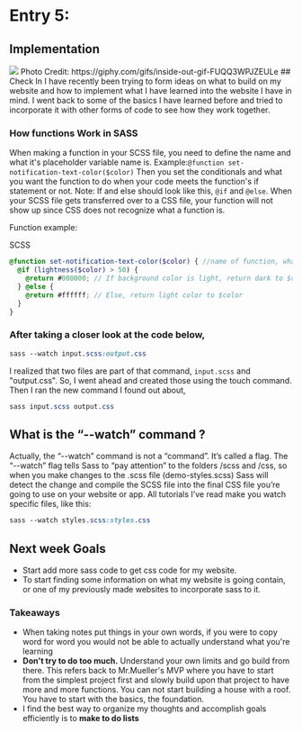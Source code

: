 # Entry 5:
## Implementation
<img src = "https://media.giphy.com/media/FUQQ3WPJZEULe/giphy.gif"/>
Photo Credit: https://giphy.com/gifs/inside-out-gif-FUQQ3WPJZEULe
## Check In 
I have recently been trying to form ideas on what to build on my website and how to implement what I have learned into the website I have in mind.
I went back to some of the basics I have learned before and tried to incorporate it with other forms of code to see how they work together.

### How functions Work in SASS

When making a function in your SCSS file, you need to define the name and what it's placeholder variable name is. Example:`@function set-notification-text-color($color)` 
Then you set the conditionals and what you want the function to do when your code meets the function's if statement or not. Note: If and else should look like this, `@if` and `@else`.
When your SCSS file gets transferred over to a CSS file, your function will not show up since CSS does not recognize what a function is.

Function example:

SCSS
``` SCSS
@function set-notification-text-color($color) { //name of function, what variable it grabs, $color = placeholder name
  @if (lightness($color) > 50) {
    @return #000000; // If background color is light, return dark to $color
  } @else {
    @return #ffffff; // Else, return light color to $color
  }
}

```

### After taking a closer look at the code below, 

```Sass
sass --watch input.scss:output.css
```

I realized that two files are part of that command, `input.scss` and "output.css". So, 
I went ahead and created those using the touch command. Then I ran the new command I found out about, 
```Sass
sass input.scss output.css
```

## What is the “--watch” command ?

Actually, the “--watch” command is not a “command”. It’s called a flag.
The “--watch” flag tells Sass to “pay attention” to the folders /scss and /css, so when you make changes to
the .scss file (demo-styles.scss) Sass will detect the change and compile the SCSS file into the final CSS file you’re going
to use on your website or app.
All tutorials I’ve read make you watch specific files, like this:

```sass
sass --watch styles.scss:styles.css
```

## Next week Goals
* Start add more sass code to get css code for my website.
* To start finding some information on what my website is going contain, or one of my previously made websites to incorporate sass to it.

### <strong>Takeaways</strong>
- When taking notes put things in your own words, if you were to copy word for word you would not be able to actually understand what you're learning
- **Don't try to do too much.** Understand your own limits and go build from there. This refers back to Mr.Mueller's MVP where you have to start from the simplest project first and slowly build upon that project to have more and more functions. You can not start building a house with a roof. You have to start with the basics, the foundation.
- I find the best way to organize my thoughts and accomplish goals efficiently is to <b>make to do lists</b>